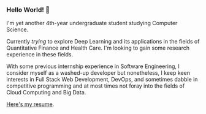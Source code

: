 ### Hello World! 👋

I'm yet another 4th-year undergraduate student studying Computer Science.

Currently *trying* to explore Deep Learning and its applications in the fields of Quantitative Finance and Health Care. I'm looking to gain some research experience in these fields.

With some previous internship experience in Software Engineering, I consider myself as a washed-up developer but nonetheless, I keep keen interests in Full Stack Web Development, DevOps, and sometimes dabble in competitive programming and at most times not foray into the fields of Cloud Computing and Big Data.

[Here's my resume](https://drive.google.com/file/d/1iu8Id9eCM44YDQWehyY0O4SEgCmxvZ31/view?usp=sharing).
